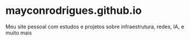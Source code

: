 # mayconrodrigues.github.io
Meu site pessoal com estudos e projetos sobre infraestrutura, redes, IA, e muito mais
